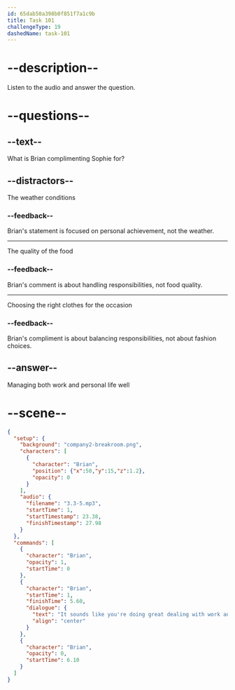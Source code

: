 ```yaml
---
id: 65dab50a398b0f851f7a1c9b
title: Task 101
challengeType: 19
dashedName: task-101
---
```


<!-- (Audio) Brian: It sounds like you're doing great dealing with work and life responsibilities at the same time. -->

# --description--

Listen to the audio and answer the question.

# --questions--

## --text--

What is Brian complimenting Sophie for?

## --distractors--

The weather conditions

### --feedback--

Brian's statement is focused on personal achievement, not the weather.

---

The quality of the food

### --feedback--

Brian's comment is about handling responsibilities, not food quality.

---

Choosing the right clothes for the occasion

### --feedback--

Brian's compliment is about balancing responsibilities, not about fashion choices.

## --answer--

Managing both work and personal life well

# --scene--

```json
{
  "setup": {
    "background": "company2-breakroom.png",
    "characters": [
      {
        "character": "Brian",
        "position": {"x":50,"y":15,"z":1.2},
        "opacity": 0
      }
    ],
    "audio": {
      "filename": "3.3-5.mp3",
      "startTime": 1,
      "startTimestamp": 23.38,
      "finishTimestamp": 27.98
    }
  },
  "commands": [
    {
      "character": "Brian",
      "opacity": 1,
      "startTime": 0
    },
    {
      "character": "Brian",
      "startTime": 1,
      "finishTime": 5.60,
      "dialogue": {
        "text": "It sounds like you're doing great dealing with work and life responsibilities at the same time.",
        "align": "center"
      }
    },
    {
      "character": "Brian",
      "opacity": 0,
      "startTime": 6.10
    }
  ]
}
```

